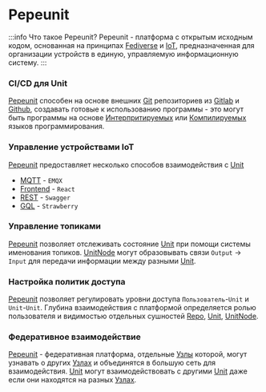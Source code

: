 # Pepeunit

:::info Что такое Pepeunit?
Pepeunit - платформа с открытым исходным кодом, основанная на принципах [Fediverse](/definitions#fediverse) и [IoT](/definitions#iot), предназначенная для организации устройств в единую, управляемую информационную систему.
:::

### CI/CD для Unit

[Pepeunit](/conception/overview) способен на основе внешних [Git](/definitions#git) репозиториев из [Gitlab](/definitions#gitlab) и [Github](/definitions#github), создавать готовые к использованию программы - это могут быть программы на основе [Интерпритируемых](/definitions#interpreterable) или [Компилируемых](/definitions#compilable) языков программирования.

### Управление устройствами IoT

[Pepeunit](/conception/overview) предоставляет несколько способов взаимодействия с [Unit](/definitions#unit)
- [MQTT](/definitions#mqtt) - `EMQX`
- [Frontend](/definitions#frontend) - `React`
- [REST](/definitions#rest) - `Swagger`
- [GQL](/definitions#gql) - `Strawberry`

### Управление топиками
[Pepeunit](/conception/overview) позволяет отслеживать состояние [Unit](/definitions#unit) при помощи системы именования топиков. [UnitNode](/definitions#unitnode) могут образовывать связи `Output` -> `Input` для передачи информации между разными [Unit](/definitions#unit).

### Настройка политик доступа

[Pepeunit](/conception/overview) позволяет регулировать уровни доступа `Пользователь`-`Unit` и `Unit`-`Unit`. Глубина взаимодействия с платформой определяется ролью пользователя и видимостью отдельных сушностей [Repo](/definitions#repo), [Unit](/definitions#unit), [UnitNode](/definitions#unitnode).


### Федеративное взаимодействие

[Pepeunit](/conception/overview) - федеративная платформа, отдельные [Узлы](/definitions#instance) которой, могут узнавать о других [Узлах](/definitions#instance) и объединятся в большую сеть для взаимодействия. [Unit](/definitions#unit) могут взаимодействовать с другими [Unit](/definitions#unit) даже если они находятся на разных [Узлах](/definitions#instance).